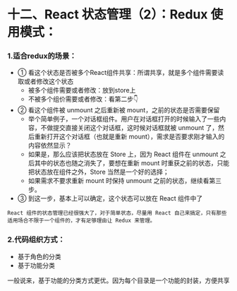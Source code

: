# 十二、React 状态管理（2）：Redux 使用模式：

### 1.适合redux的场景：

- ① 看这个状态是否被多个React组件共享：所谓共享，就是多个组件需要读取或者修改这个状态
  - 被多个组件需要或者修改：放到store上
  - 不被多个组价需要或者修改：看第二步👇
- ② 看这个组件被 unmount 之后重新被 mount，之前的状态是否需要保留
  - 举个简单例子，一个对话框组件。用户在对话框打开的时候输入了一些内容，不做提交直接关闭这个对话框，这时候对话框就被 unmount 了，然后重新打开这个对话框（也就是重新 mount），需求是否要求刚才输入的内容依然显示？
  - 如果是，那么应该把状态放在 Store 上，因为 React 组件在 unmount 之后其中的状态也随之消失了，要想在重新 mount 时重获之前的状态，只能把状态放在组件之外，Store 当然是一个好的选择；
  - 如果需求不要求重新 mount 时保持 unmount 之前的状态，继续看第三步。
- ③ 到这一步，基本上可以确定，这个状态可以放在 React 组件中了

`React 组件的状态管理已经很强大了，对于简单状态，尽量用 React 自己来搞定，只有那些适用场合不限于一个组件的，才有足够理由让 Redux 来管理。`



### 2.代码组织方式：

- 基于角色的分类
- 基于功能分类

一般说来，基于功能的分类方式更优。因为每个目录是一个功能的封装，方便共享

